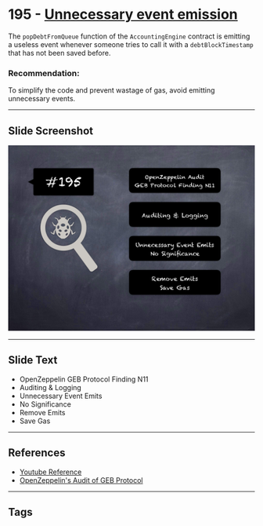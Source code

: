 
# 195 - [Unnecessary event emission](./Unnecessary%20event%20emission.md)

The `popDebtFromQueue` function of the `AccountingEngine` contract is emitting a useless event whenever someone tries to call it with a `debtBlockTimestamp` that has not been saved before.

### Recommendation:
To simplify the code and prevent wastage of gas, avoid emitting unnecessary events.
___
## Slide Screenshot
![195.png](../../images/8.%20Audit%20Findings%20201/195.png)
___
## Slide Text
- OpenZeppelin GEB Protocol Finding N11
- Auditing & Logging
- Unnecessary Event Emits
- No Significance
- Remove Emits
- Save Gas
___
## References
- [Youtube Reference](https://youtu.be/0J7KI4WGd0Q?t=816)
- [OpenZeppelin's Audit of GEB Protocol](https://blog.openzeppelin.com/geb-protocol-audit/)
___
## Tags

